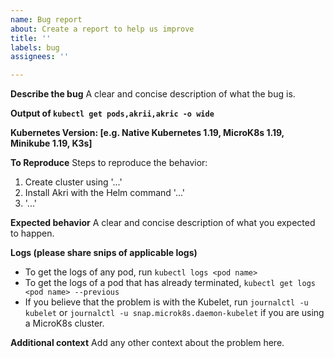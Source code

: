 ```yaml
---
name: Bug report
about: Create a report to help us improve
title: ''
labels: bug
assignees: ''

---
```


**Describe the bug**
A clear and concise description of what the bug is.

**Output of `kubectl get pods,akrii,akric -o wide`**

**Kubernetes Version: [e.g. Native Kubernetes 1.19, MicroK8s 1.19, Minikube 1.19, K3s]**

**To Reproduce**
Steps to reproduce the behavior:
1. Create cluster using '...'
2. Install Akri with the Helm command '...'
3. '...'

**Expected behavior**
A clear and concise description of what you expected to happen.

**Logs (please share snips of applicable logs)**
 - To get the logs of any pod, run `kubectl logs <pod name>`
 - To get the logs of a pod that has already terminated, `kubectl get logs <pod name> --previous`
 - If you believe that the problem is with the Kubelet, run `journalctl -u kubelet` or `journalctl -u snap.microk8s.daemon-kubelet` if you are using a MicroK8s cluster.

**Additional context**
Add any other context about the problem here.
